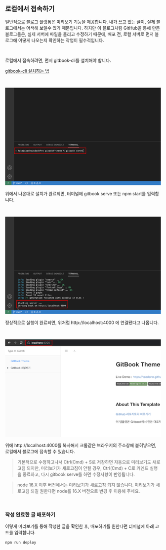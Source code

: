 ## 로컬에서 접속하기

일반적으로 블로그 플랫폼은 미리보기 기능을 제공합니다. 내가 쓰고 있는 글이, 실제 블로그에서는 어색해 보일수 있기 때문입니다. 하지만 이 블로그처럼 GitHub을 통해 만든 블로그들은, 실제 서버에 파일을 올리고 수정하기 때문에, 배포 전, 로컬 서버로 먼저 블로그에 어떻게 나오는지 확인하는 작업이 필수적입니다.

&nbsp;

로컬에서 접속하려면, 먼저 gitbook-cli를 설치해야 합니다.

[gitbook-cli 설치하는 법](../README.md/#gitbook-cli)

&nbsp;

![gitbook serve](../images/github_8.jpg)

위에서 나온대로 설치가 완료되면, 터미널에 gitbook serve 또는 npm start를 입력합니다.

&nbsp;

![localhost](../images/github_9.jpg)

정상적으로 실행이 완료되면, 위처럼 http://localhost:4000 에 연결됐다고 나옵니다.

&nbsp;

![web browser](../images/github_10.jpg)

위에 http://localhost:4000를 복사해서 크롬같은 브라우저의 주소창에 붙혀넣으면, 로컬에서 블로그에 접속할 수 있습니다.
> 기본적으로 수정하고나서 Ctrl(Cmd) + S로 저장하면 자동으로 미리보기도 새로고침 되지만, 미리보기가 새로고침이 안될 경우, Ctrl(Cmd) + C로 커멘드 실행을 종료하고, 다시 gitbook serve를 하면 수정사항이 반영됩니다.

> node 16.X 이후 버전에서는 미리보기가 새로고침 되지 않습니다. 미리보기가 새로고침 되길 원한다면 node를 16.X 버전으로 변경 후 이용해 주세요.

&nbsp;

### 작성 완료한 글 배포하기

이렇게 미리보기를 통해 작성한 글을 확인한 후, 배포하기를 원한다면 터미널에 아래 코드를 입력합니다.
```bash
npm run deploy
```

&nbsp;